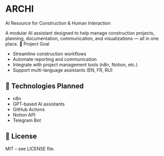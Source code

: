 # ARCHI
 AI Resource for Construction & Human Interaction
 
A modular AI assistant designed to help manage construction projects, planning, documentation, communication, and visualizations — all in one place.
🚧 Project Goal

- Streamline construction workflows
- Automate reporting and communication
- Integrate with project management tools (n8n, Notion, etc.)
- Support multi-language assistants (EN, FR, RU)

## 🔧 Technologies Planned

- n8n
- GPT-based AI assistants
- GitHub Actions
- Notion API
- Telegram Bot

## 📄 License

MIT – see LICENSE file.
